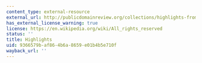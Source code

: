 ```yaml
---
content_type: external-resource
external_url: http://publicdomainreview.org/collections/highlights-from-the-20000-maps-made-freely-available-online-by-new-york-public-library/
has_external_license_warning: true
license: https://en.wikipedia.org/wiki/All_rights_reserved
status: ''
title: Highlights
uid: 9366579b-af86-4b6a-8659-e01b4b5e710f
wayback_url: ''
---
```

